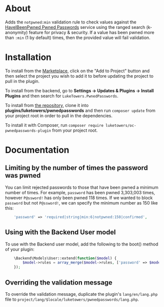 # About

Adds the `notpwned:min` validation rule to check values against the [HaveIBeenPwned Pwned Passwords](https://haveibeenpwned.com/Passwords) service using the ranged search (k-anonymity) feature for privacy & security. If a value has been pwned more than `:min` (1 by default) times, then the provided value will fail validation.

# Installation

To install from the [Marketplace](https://octobercms.com/plugin/luketowers-pwnedpasswords), click on the "Add to Project" button and then select the project you wish to add it to before updating the project to pull in the plugin.

To install from the backend, go to **Settings -> Updates & Plugins -> Install Plugins** and then search for `LukeTowers.PwnedPasswords`.

To install from [the repository](https://github.com/luketowers/oc-pwnedpasswords-plugin), clone it into **plugins/luketowers/pwnedpasswords** and then run `composer update` from your project root in order to pull in the dependencies.

To install it with Composer, run `composer require luketowers/oc-pwnedpasswords-plugin` from your project root.

# Documentation

## Limiting by the number of times the password was pwned

You can limit rejected passwords to those that have been pwned a minimum number of times.
For example, `password` has been pwned 3,303,003 times, however `P@ssword!` has only been pwned 118 times.
If we wanted to block `password` but not `P@ssword!`, we can specify the minimum number as 150 like this:

```php
    'password' => 'required|string|min:6|notpwned:150|confirmed',
```

## Using with the Backend User model

To use with the Backend user model, add the following to the boot() method of your plugin:

```php
    \Backend\Models\User::extend(function($model) {
        $model->rules = array_merge($model->rules, ['password' => $model->rules['password'] . '|notpwned']);
    });
```

## Overriding the validation message

To override the validation message, duplicate the plugin's `lang/en/lang.php` file to `project/lang/$locale/luketowers/pwnedpasswords/lang.php`.